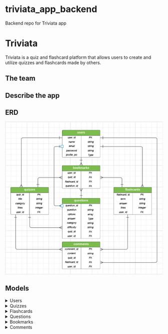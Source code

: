 # triviata_app_backend
Backend repo for Triviata app

# Triviata
Triviata is a quiz and flashcard platform that allows users to create and utilize quizzes and flashcards made by others.

## The team

## Describe the app

## ERD
![Screenshot of ERD](assets/Triviata_ERD.png)

## Models

<details>
    <summary>Users</summary>

### Users
The Users model will store all data realting to a user's profile. Users create and update their profile information. User fields are: 
- user_id - PK
- name - string
- email - string
- password - string

</details>

<details>
    <summary>Quizzes</summary>

### Quizzes
The Quizzes model will store data relating to a quiz. Users can create, update, and delete quizzes. Users can also bookmark and like quizes created by other users. Quiz fields are: 
- quiz_id  - PK
- title - string
- category - string
- likes - integer
- user_id - FK

</details>

<details>
    <summary>Flashcards</summary>

### Flashcards
The Flashcards model will store data relating to a flashcard set. Users can create, update, and delete flashcards. Users can also bookmark and like flashcard sets created by other users. Flashcard fields are: 
- flashcard_id  - PK
- term - string
- answer - string
- likes - integer
- user_id - FK

</details>

<details>
    <summary>Questions</summary>

### Questions
The Questions model will store data relating to questions. Users can create, update, & delete questions. Questions are kept in separate table from Quizes in order to allow for future features, such as generating quizzes from a question bank. Question fields are: 
- question_id - PK
- question - string
- options - array
- answer - string
- category - string
- difficulty - string
- quiz_id - FK
- user_id - FK

</details>

<details>
    <summary>Bookmarks</summary>

### Bookmarks
The bookmarks model is used to connect users to quizzes, flashcards, and questions that they save and can view later. Bookmark fields are:
- bookmark_id - PK
- user_id - FK
- quiz_id - FK
- flashcard_id - FK
- question_id - FK

</details>

<details>
    <summary>Comments</summary>

### Comments
The comments model is used to store comment data. Users can make comments on quizzes and flashcard sets. Comment fields are: 
- comment_id - PK
- content - string
- quiz_id - FK
- flashcard_id - FK
- user_id - FK

</details>
